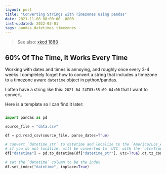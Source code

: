 ```yaml
---
layout: post
title: "Converting Strings with Timezones using pandas"
date: 2021-11-08 08:00:00 -0800
last-updated: 2022-03-01
tags: pandas datetimes timezones
---
```


> See also: [xkcd 1883][xkcd-1883]

## 60% Of The Time, It Works Every Time

Working with dates and times is annoying, and roughly once every 3-4 weeks I completely forget how to convert a string that includes a timezone to a timezone aware `datetime` object in python/pandas.

I often have a string like this: `2021-04-24T03:55:09-04:00` that I want to convert.

Here is a template so I can find it later:

```python

import pandas as pd

source_file = "data.csv"

df = pd.read_csv(source_file, parse_dates=True)

# convert `datetime_str` to datetime and localize to the `America/Los_Angeles` timezone
# if you do not localize, will be converted to `UTC` with the `utc=True` parameter
df["datetime"] = pd.to_datetime(df["datetime_str"], utc=True).dt.tz_convert("America/Los_Angeles")

# set the `datetime` column to be the index
df.set_index("datetime", inplace=True)

```

[xkcd-1883]: https://xkcd.com/1883/

